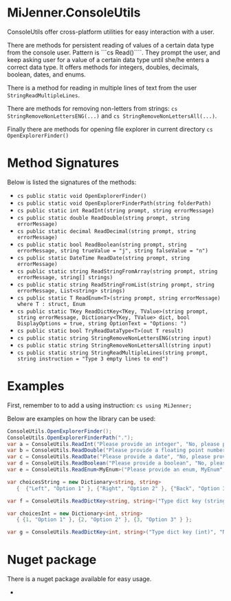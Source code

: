 # MiJenner.ConsoleUtils
ConsoleUtils offer cross-platform utilities for easy interaction with a user. 

There are methods for persistent reading of values of a certain data type from the console user. Pattern is ```cs Read<datatype>()````. They prompt the user, and keep asking user for a value of a certain data type until she/he enters a correct data type. It offers methods for integers, doubles, decimals, boolean, dates, and enums. 

There is a method for reading in multiple lines of text from the user ```StringReadMultipleLines```. 

There are methods for removing non-letters from strings: ```cs StringRemoveNonLettersENG(...)``` and ```cs StringRemoveNonLettersAll(...)```. 

Finally there are methods for opening file explorer in current directory ```cs OpenExplorerFinder()```

# Method Signatures 

Below is listed the signatures of the methods: 
* ```cs public static void OpenExplorerFinder()```
* ```cs public static void OpenExplorerFinderPath(string folderPath)```
* ```cs public static int ReadInt(string prompt, string errorMessage)```
* ```cs public static double ReadDouble(string prompt, string errorMessage)```
* ```cs public static decimal ReadDecimal(string prompt, string errorMessage)```
* ```cs public static bool ReadBoolean(string prompt, string errorMessage, string trueValue = "j", string falseValue = "n")```
* ```cs public static DateTime ReadDate(string prompt, string errorMessage)```
* ```cs public static string ReadStringFromArray(string prompt, string errorMessage, string[] strings)```
* ```cs public static string ReadStringFromList(string prompt, string errorMessage, List<string> strings)```
* ```cs public static T ReadEnum<T>(string prompt, string errorMessage) where T : struct, Enum```
* ```cs public static TKey ReadDictKey<TKey, TValue>(string prompt, string errorMessage, Dictionary<TKey, TValue> dict, bool DisplayOptions = true, string OptionText = "Options: ")```
* ```cs public static bool TryReadDataType<T>(out T result)```
* ```cs public static string StringRemoveNonLettersENG(string input)```
* ```cs public static string StringRemoveNonLettersAll(string input)```
* ```cs public static string StringReadMultipleLines(string prompt, string instruction = "Type 3 empty lines to end")```

# Examples 
First, remember to to add a using instruction: 
```cs using MiJenner;```

Below are examples on how the library can be used: 
```cs 
ConsoleUtils.OpenExplorerFinder();
ConsoleUtils.OpenExplorerFinderPath("."); 
var a = ConsoleUtils.ReadInt("Please provide an integer", "No, please provide an integer");
var b = ConsoleUtils.ReadDouble("Please provide a floating point number", "No, please provide a floating point number");
var c = ConsoleUtils.ReadDate("Please provide a date", "No, please provide a date");
var d = ConsoleUtils.ReadBoolean("Please provide a boolean", "No, please provide a boolean", "t", "f");
var e = ConsoleUtils.ReadEnum<MyEnum>("Please provide an enum, MyEnum", "No, please provide an enum, MyEnum");

var choicesString = new Dictionary<string, string>
   {  {"Left", "Option 1" }, {"Right", "Option 2" }, {"Back", "Option 3" } };

var f = ConsoleUtils.ReadDictKey<string, string>("Type dict key (string)", "Nope", choicesString);

var choicesInt = new Dictionary<int, string>
   { {1, "Option 1" }, {2, "Option 2" }, {3, "Option 3" } };

var g = ConsoleUtils.ReadDictKey<int, string>("Type dict key (int)", "Nope", choicesInt);
```

# Nuget package 
There is a nuget package available for easy usage. 






* 
